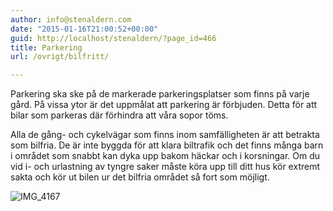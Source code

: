 ```yaml
---
author: info@stenaldern.com
date: "2015-01-16T21:00:52+00:00"
guid: http://localhost/stenaldern/?page_id=466
title: Parkering
url: /ovrigt/bilfritt/

---
```

Parkering ska ske på de markerade parkeringsplatser som finns på varje gård. På vissa ytor är det uppmålat att parkering är förbjuden. Detta för att bilar som parkeras där förhindra att våra sopor töms.

Alla de gång- och cykelvägar som finns inom samfälligheten är att betrakta som bilfria. De är inte byggda för att klara biltrafik och det finns många barn i området som snabbt kan dyka upp bakom häckar och i korsningar. Om du vid i- och urlastning av tyngre saker måste köra upp till ditt hus kör extremt sakta och kör ut bilen ur det bilfria området så fort som möjligt.

![IMG_4167](/wp-content/uploads/2015/03/IMG_4167-300x200.jpg)
